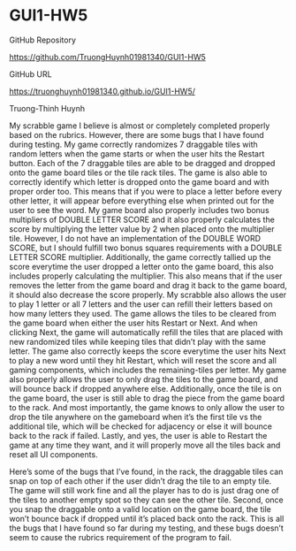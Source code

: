 # GUI1-HW5

GitHub Repository

https://github.com/TruongHuynh01981340/GUI1-HW5

GitHub URL

https://truonghuynh01981340.github.io/GUI1-HW5/

Truong-Thinh Huynh

My scrabble game I believe is almost or completely completed properly based on the rubrics. However, there are some bugs that I have found during testing. My game correctly randomizes 7 draggable tiles with random letters when the game starts or when the user hits the Restart button. Each of the 7 draggable tiles are able to be dragged and dropped onto the game board tiles or the tile rack tiles. The game is also able to correctly identify which letter is dropped onto the game board and with proper order too. This means that if you were to place a letter before every other letter, it will appear before everything else when printed out for the user to see the word. My game board also properly includes two bonus multipliers of DOUBLE LETTER SCORE and it also properly calculates the score by multiplying the letter value by 2 when placed onto the multiplier tile. However, I do not have an implementation of the DOUBLE WORD SCORE, but I should fulfill two bonus squares requirements with a DOUBLE LETTER SCORE multiplier. Additionally, the game correctly tallied up the score everytime the user dropped a letter onto the game board, this also includes properly calculating the multiplier. This also means that if the user removes the letter from the game board and drag it back to the game board, it should also decrease the score properly. My scrabble also allows the user to play 1 letter or all 7 letters and the user can refill their letters based on how many letters they used. The game allows the tiles to be cleared from the game board when either the user hits Restart or Next. And when clicking Next, the game will automatically refill the tiles that are placed with new randomized tiles while keeping tiles that didn’t play with the same letter. The game also correctly keeps the score everytime the user hits Next to play a new word until they hit Restart, which will reset the score and all gaming components, which includes the remaining-tiles per letter. My game also properly allows the user to only drag the tiles to the game board, and will bounce back if dropped anywhere else. Additionally, once the tile is on the game board, the user is still able to drag the piece from the game board to the rack. And most importantly, the game knows to only allow the user to drop the tile anywhere on the gameboard when it’s the first tile vs the additional tile, which will be checked for adjacency or else it will bounce back to the rack if failed. Lastly, and yes, the user is able to Restart the game at any time they want, and it will properly move all the tiles back and reset all UI components.

Here’s some of the bugs that I’ve found, in the rack, the draggable tiles can snap on top of each other if the user didn’t drag the tile to an empty tile. The game will still work fine and all the player has to do is just drag one of the tiles to another empty spot so they can see the other tile. Second, once you snap the draggable onto a valid location on the game board, the tile won’t bounce back if dropped until it’s placed back onto the rack. This is all the bugs that I have found so far during my testing, and these bugs doesn’t seem to cause the rubrics requirement of the program to fail. 
